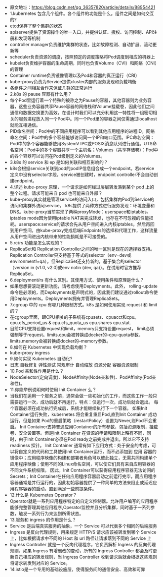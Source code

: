 
* 原文地址：https://blog.csdn.net/qq_36357820/article/details/88954421
* 1.kubernetes 包含几个组件。各个组件的功能是什么。组件之间是如何交互的?
* etcd保存了整个集群的状态
* apiserver提供了资源操作的唯一入口，并提供认证、授权、访问控制、API注册和发现等机制
* controller manager负责维护集群的状态，比如故障检测、自动扩展、滚动更新等
* scheduler负责资源的调度，按照预定的调度策略将Pod调度到相应的机器上
* kubelet负责维护容器的生命周期，同时也负责Volume（CVI）和网络（CNI）的管理
* Container runtime负责镜像管理以及Pod和容器的真正运行（CRI）
* kube-proxy负责为Service提供cluster内部的服务发现和负载均衡
* 各组件之间相互合作来保证几群的正常运行
* 2.k8s 的 pause 容器有什么用？
* 每个Pod里运行着一个特殊的被称之为Pause的容器，其他容器则为业务容器，这些业务容器共享Pause容器的网络栈和Volume挂载卷，因此他们之间通信和数据交换更为高效，在设计时我们可以充分利用这一特性将一组密切相关的服务进程放入同一个Pod中。同一个Pod里的容器之间仅需通过localhost就能互相通信。
* PID命名空间：Pod中的不同应用程序可以看到其他应用程序的进程ID。网络命名空间：Pod中的多个容器能够访问同一个IP和端口范围。IPC命名空间：Pod中的多个容器能够使用SystemV IPC或POSIX消息队列进行通信。UTS命名空间：Pod中的多个容器共享一个主机名；Volumes（共享存储卷）：Pod中的各个容器可以访问在Pod级别定义的Volumes。
* 3.k8s 的 service 和 ep 是如何关联和相互影响的？
* k8s会根据service关联到pod的podIP信息组合成一个endpoint。若service定义中没有selector字段，service被创建时，endpoint controller不会自动创建endpoint。
* 4.详述 kube-proxy 原理，一个请求是如何经过层层转发落到某个 pod 上的整个过程。请求可能来自 pod 也可能来自外部？
* kube-proxy其实就是管理service的访问入口，包括集群内Pod到Service的访问和集群外访问service。 k8s提供了两种方式进行服务发现：环境变量和DNS。kube-proxy当前实现了两种proxyMode：userspace和iptables。iptables mode因为使用iptable NAT来完成转发，也存在不可忽视的性能损耗。userspace:service的请求会先从用户空间进入内核iptables，然后再回到用户空间，由kube-proxy完成后端Endpoints的选择和代理工作，这样流量从用户空间进出内核带来的性能损耗是不可接受的。
* 5.rc/rs 功能是怎么实现的？
* ReplicaSet和 Replication Controller之间的唯一区别是现在的选择器支持。Replication Controller只支持基于等式的selector（env=dev或environment!=qa），但ReplicaSet还支持新的，基于集合的selector（version in (v1.0, v2.0)或env notin (dev, qa)）。在试用时官方推荐ReplicaSet。
* 6.deployment/rs 有什么区别。其使用方式、使用条件和原理是什么？
* 如果您想要滚动更新功能，请考虑使用Deployments。此外， rolling-update命令是必须的，而Deployments是声明式的，因此我们建议通过rollout命令使用Deployments。Deployments拥有并管理ReplicaSets。
* 7.cgroup 中的 cpu 有哪几种限制方式。k8s 是如何使用实现 request 和 limit 的？
* 在cgroup里面，跟CPU相关的子系统有cpusets、cpuacct和cpu。cpu.cfs_period_us & cpu.cfs_quota_us cpu.shares cpu.stat.
* 目前CPU支持设置request和limit，memory只支持设置request， limit必须强制等于request。limits.cpu会被转换成docker的–cpu-quota参数，limits.memory会被转换成docker的–memory参数。
* 8.如何在 Kubernetes 中实现负载均衡？
* kube-proxy ingress
* 9.如何实现 Kubernetes 自动化?
* 日志 自我修复 弹性测试 常规审计 自动缩放 资源分配 容器资源限制
* 10.Pod 亲和性作用是什么？
* NodeSelector(定向调度)、NodeAffinity(Node亲和性)、PodAffinity(Pod亲和性)。
* 11.你能举例说明何时使用 Init Container 么？
* 当我们在运用一个服务之前，通常会做一些初始化的工作，而这些工作一般只需要运行一次，成功后就不再运行。特点：仅运行一次，成功后就会退出。 每个容器必须在成功执行完成后，系统才能继续执行下一个容器。 如果Init Container运行失败，kubernetes 将会重复重启Pod,直到Init Container 成功运行，但是如果 Pod的重启策略（restartPolicy）设置为Never,则Pod不会重启。 Init Container支持普通应用Container的所有参数，包括资源限制，挂载卷，安全设置等。但是Init Container 在资源的申请和限制上略有不同，同时，由于Init Container必须在Pod ready之前完成并退出，所以它不支持 readiness 探针。 Init Container 通常有如下应用方式：处于安全的考虑，可以将自定义的代码和工具使用Init Container运行，而不必添加到 应用 容器的镜像中；应用程序映像的构建和部署者角色可以彼此独立，无需共同构建单个应用程序映像；使用不同的Linux命名空间，可以使它们具有来自应用容器的不同文件系统权限。 因此，Init Container可以获得应用程序容器无法访问的Secrets；Init Container在任何应用程序容器启动之前运行完毕，而应用程序容器通常是并行运行的，因此初始容器提供了一种简单的方法来阻止或延迟应用程序容器的启动，直到满足一些前提条件。
* 12.什么是 Kubernetes Operator？
* Operator就是一系列应用程序特定的自定义控制器。允许用户编写的应用程序能够完整管理其他应用程序,Operator监控并且分析集群，同时基于一系列参数，触发一系列行为来达到所需状态。
* 13.服务和 ingress 的作用是什么？
* Service 是后端真实服务的抽象，一个 Service 可以代表多个相同的后端服务
* Ingress 是反向代理规则，用来规定 HTTP/S 请求应该被转发到哪个 Service 上，比如根据请求中不同的 Host 和 url 路径让请求落到不同的 Service 上
* Ingress Controller 就是一个反向代理程序，它负责解析 Ingress 的反向代理规则，如果 Ingress 有增删改的变动，所有的 Ingress Controller 都会及时更新自己相应的转发规则，当 Ingress Controller 收到请求后就会根据这些规则将请求转发到对应的 Service。
* 14.istio是一个专用的基础设施层，使得服务间的通信安全、高效和可靠